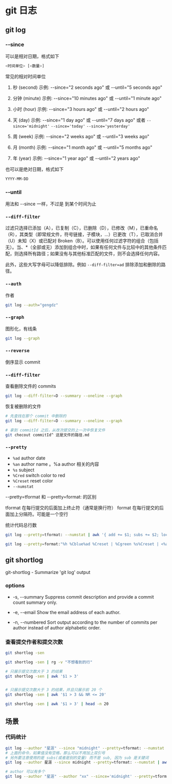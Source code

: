 # git 日志

## git log

### --since

可以是相对日期，格式如下

```bash
<时间单位> [<数量>]
```

常见的相对时间单位

1. 秒 (second)
   示例: --since="2 seconds ago" 或 --until="5 seconds ago"

2. 分钟 (minute)
   示例: --since="10 minutes ago" 或 --until="1 minute ago"

3. 小时 (hour)
   示例: --since="3 hours ago" 或 --until="2 hours ago"

4. 天 (day)
   示例: --since="1 day ago" 或 --until="7 days ago"
   或者 `--since='midnight'` `--since='today'` `--since='yesterday'`

5. 周 (week)
   示例: --since="2 weeks ago" 或 --until="3 weeks ago"

6. 月 (month)
   示例: --since="1 month ago" 或 --until="5 months ago"

7. 年 (year)
   示例: --since="1 year ago" 或 --until="2 years ago"

也可以是绝对日期，格式如下

```bash
YYYY-MM-DD
```

### --until

用法和 --since 一样，不过是 到某个时间为止

### `--diff-filter`

过滤只选择已添加（A），已复制（C），已删除（D），已修改（M），已重命名（R），其类型（即常规文件，符号链接，子模块，...）已更改（T），已取消合并（U）未知（X）或已配对 Broken（B）。可以使用任何过滤字符的组合（包括无）。当、\*（全部或无）添加到组合中时，如果有任何文件与比较中的其他条件匹配，则选择所有路径；如果没有与其他标准匹配的文件，则不会选择任何内容。

此外，这些大写字母可以降低排除。例如 `--diff-filter=ad` 排除添加和删除的路径。

### `--auth`

作者

```bash
git log --auth="gengdz"
```

### `--graph`

图形化，有线条

```bash
git log --graph
```

### `--reverse`

倒序显示 commit

### `--diff-filter`

查看删除文件的 commits

```bash
git log --diff-filter=D --summary --oneline --graph
```

恢复被删除的文件

```bash
# 先查找在那个 commit 中删除的
git log --diff-filter=D --summary --oneline --graph

# 拿到 commitId 之后，从改次提交的上一次中恢复文件
git checout commitId^ 这是文件的路径.md
```

### `--pretty`

- `%ad` author date
- `%an` author name 。%a author 相关的内容
- `%s` subject
- `%Cred` switch color to red
- `%Creset` reset color
- `--numstat`

--pretty=tformat 和 --pretty=format: 的区别

tformat 在每行提交的后面加上终止符（通常是换行符）
format 在每行提交的后面加上分隔符。可能是一个空行

统计代码总行数

```bash
git log --pretty=tformat: --numstat | awk '{ add += $1; subs += $2; loc += $1 - $2 } END { printf "added lines: %s, removed lines: %s, total lines: %s\n", add, subs, loc }'
```

```bash
git log --pretty=format:"%h %Cblue%ad %Creset | %Cgreen %s%Creset | <%an>" --date=format:"%Y-%m-%d %H:%M:%S"
```

## git shortlog

git-shortlog - Summarize 'git log' output

### options

- -s, --summary
  Suppress commit description and provide a commit count summary only.

- -e, --email
  Show the email address of each author.

- -n, --numbered
  Sort output according to the number of commits per author instead of author alphabetic order.

### 查看提交作者和提交次数

```bash
git shortlog -sen

git shortlog -sen | rg -v "不想看到的行"

# 只展示提交次数大于 3 的结果
git shortlog -sen | awk '$1 > 3'


# 只展示提交次数大于 3 的结果，并且只展示前 20 个
git shortlog -sen | awk '$1 > 3 && NR <= 20'

git shortlog -sen | awk '$1 > 3' | head -n 20

```

## 场景

### 代码统计

```bash
git log --author "星涯" --since "midnight" --pretty=tformat: --numstat | awk '{ add += $1; subs += $2 } END  { printf "added: %s, removed: %s\n", add, subs }'
# 上面的命令，如果值没有空格，那么可以不用加上双引号
# 另外要注意使用的是 subs(或者是别的变量) 而不是 sub, 因为 sub 是关键词
git log --author 星涯 --since midnight --pretty=tformat: --numstat | awk '{ add += $1; subs += $2 } END  { printf "added: %s, removed: %s\n", add, subs }'

# author 可以有多个
git log --author "星涯" --author "xx" --since='midnight' --pretty=tformat: --numstat | awk '{ add += $1; subs += $2 } END  { printf "added: %s, removed: %s\n", add, subs }'

```
